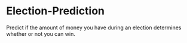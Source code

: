 # Election-Prediction
Predict if the amount of money you have during an election determines whether or not you can win.
